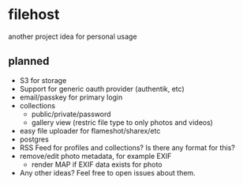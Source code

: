 # filehost
another project idea for personal usage

## planned

- S3 for storage
- Support for generic oauth provider (authentik, etc)
- email/passkey for primary login
- collections
  - public/private/password
  - gallery view (restric file type to only photos and videos)
- easy file uploader for flameshot/sharex/etc
- postgres
- RSS Feed for profiles and collections? Is there any format for this?
- remove/edit photo metadata, for example EXIF
  - render MAP if EXIF data exists for photo
- Any other ideas? Feel free to open issues about them.
